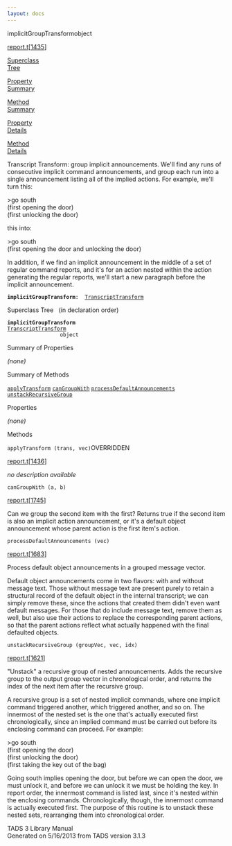 ```yaml
---
layout: docs
---
```

<span class="title">implicitGroupTransform</span><span class="type">object</span>

[report.t](../file/report.t.html)\[[1435](../source/report.t.html#1435)\]

[Superclass  
Tree](#_SuperClassTree_)

[Property  
Summary](#_PropSummary_)

[Method  
Summary](#_MethodSummary_)

[Property  
Details](#_Properties_)

[Method  
Details](#_Methods_)



Transcript Transform: group implicit announcements. We'll find any runs
of consecutive implicit command announcements, and group each run into a
single announcement listing all of the implied actions. For example,
we'll turn this:

  
\>go south  
(first opening the door)  
(first unlocking the door)

this into:

  
\>go south  
(first opening the door and unlocking the door)

In addition, if we find an implicit announcement in the middle of a set
of regular command reports, and it's for an action nested within the
action generating the regular reports, we'll start a new paragraph
before the implicit announcement.

**`implicitGroupTransform`**` :   `[`TranscriptTransform`](../object/TranscriptTransform.html)



<span id="_SuperClassTree_"></span>



<span class="hdln">Superclass Tree</span>   (in declaration order)



**`implicitGroupTransform`**  
[`TranscriptTransform`](../object/TranscriptTransform.html)  
`                 object`  
<span id="_PropSummary_"></span>



<span class="hdln">Summary of Properties</span>  







*(none)* <span id="_MethodSummary_"></span>



<span class="hdln">Summary of Methods</span>  



[`applyTransform`](#applyTransform) [`canGroupWith`](#canGroupWith) [`processDefaultAnnouncements`](#processDefaultAnnouncements) [`unstackRecursiveGroup`](#unstackRecursiveGroup)



<span id="_Properties_"></span>



<span class="hdln">Properties</span>  



*(none)* <span id="_Methods_"></span>



<span class="hdln">Methods</span>  



<span id="applyTransform"></span>

`applyTransform (trans, vec)`<span class="rem">OVERRIDDEN</span>

[report.t](../file/report.t.html)\[[1436](../source/report.t.html#1436)\]



*no description available*



<span id="canGroupWith"></span>

`canGroupWith (a, b)`

[report.t](../file/report.t.html)\[[1745](../source/report.t.html#1745)\]



Can we group the second item with the first? Returns true if the second
item is also an implicit action announcement, or it's a default object
announcement whose parent action is the first item's action.



<span id="processDefaultAnnouncements"></span>

`processDefaultAnnouncements (vec)`

[report.t](../file/report.t.html)\[[1683](../source/report.t.html#1683)\]



Process default object announcements in a grouped message vector.

Default object announcements come in two flavors: with and without
message text. Those without message text are present purely to retain a
structural record of the default object in the internal transcript; we
can simply remove these, since the actions that created them didn't even
want default messages. For those that do include message text, remove
them as well, but also use their actions to replace the corresponding
parent actions, so that the parent actions reflect what actually
happened with the final defaulted objects.



<span id="unstackRecursiveGroup"></span>

`unstackRecursiveGroup (groupVec, vec, idx)`

[report.t](../file/report.t.html)\[[1621](../source/report.t.html#1621)\]



"Unstack" a recursive group of nested announcements. Adds the recursive
group to the output group vector in chronological order, and returns the
index of the next item after the recursive group.

A recursive group is a set of nested implicit commands, where one
implicit command triggered another, which triggered another, and so on.
The innermost of the nested set is the one that's actually executed
first chronologically, since an implied command must be carried out
before its enclosing command can proceed. For example:

  
\>go south  
(first opening the door)  
(first unlocking the door)  
(first taking the key out of the bag)

Going south implies opening the door, but before we can open the door,
we must unlock it, and before we can unlock it we must be holding the
key. In report order, the innermost command is listed last, since it's
nested within the enclosing commands. Chronologically, though, the
innermost command is actually executed first. The purpose of this
routine is to unstack these nested sets, rearranging them into
chronological order.





TADS 3 Library Manual  
Generated on 5/16/2013 from TADS version 3.1.3


